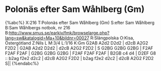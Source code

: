 # Polonäs efter Sam Wåhlberg (Gm)

{%abc%}
X:216
T:Polonäs efter Sam Wåhlberg (Gm)
S:efter Sam Wåhlberg
B:Sam Wåhlbergs notbok, nr 216
B:http://www.smus.se/earkiv/fmk/browselarge.php?lang=sw&katalogid=Ma+10&bildnr=00027
R:Slängpolska
O:Kisa, Östergötland
Z:Nils L
M:3/4
L:1/16
K:Gm
G2AB A2d2 D2d2 | d2cB A2G2 F2D2 | G2AB A2d2 D2d2 | d2cB A2G2 F2D2 | S
G2BG G2BG G2BG | F2AF F2AF F2AF | G2BG G2BG G2BG | F2AF F2AF F2AF |
B2GB c4 d4 | D2EF G8 :: b2ag f2e2 d2c2 | d2cB A2G2 F2D2 |
b2ag f2e2 d2c2 | d2cB A2G2 F2D2 S||
{%endabc%}
